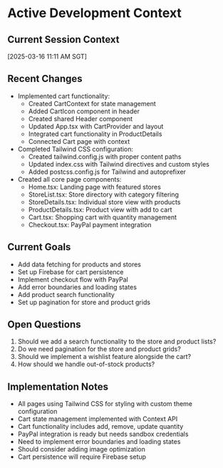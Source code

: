 # Active Development Context

## Current Session Context
[2025-03-16 11:11 AM SGT]

## Recent Changes
- Implemented cart functionality:
  - Created CartContext for state management
  - Added CartIcon component in header
  - Created shared Header component
  - Updated App.tsx with CartProvider and layout
  - Integrated cart functionality in ProductDetails
  - Connected Cart page with context
- Completed Tailwind CSS configuration:
  - Created tailwind.config.js with proper content paths
  - Updated index.css with Tailwind directives and custom styles
  - Added postcss.config.js for Tailwind and autoprefixer
- Created all core page components:
  - Home.tsx: Landing page with featured stores
  - StoreList.tsx: Store directory with category filtering
  - StoreDetails.tsx: Individual store view with products
  - ProductDetails.tsx: Product view with add to cart
  - Cart.tsx: Shopping cart with quantity management
  - Checkout.tsx: PayPal payment integration

## Current Goals
- Add data fetching for products and stores
- Set up Firebase for cart persistence
- Implement checkout flow with PayPal
- Add error boundaries and loading states
- Add product search functionality
- Set up pagination for store and product grids

## Open Questions
1. Should we add a search functionality to the store and product lists?
2. Do we need pagination for the store and product grids?
3. Should we implement a wishlist feature alongside the cart?
4. How should we handle out-of-stock products?

## Implementation Notes
- All pages using Tailwind CSS for styling with custom theme configuration
- Cart state management implemented with Context API
- Cart functionality includes add, remove, update quantity
- PayPal integration is ready but needs sandbox credentials
- Need to implement error boundaries and loading states
- Should consider adding image optimization
- Cart persistence will require Firebase setup